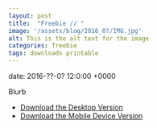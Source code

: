 ```yaml
---
layout: post
title:  "Freebie // "
image: '/assets/blog/2016_0?/IMG.jpg'
alt: This is the alt text for the image
categories: freebie
tags: downloads printable
---
```


date:   2016-??-0? 12:0:00 +0000

Blurb

+ [Download the Desktop Version](URL)
+ [Download the Mobile Device Version](URL)
